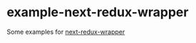 # example-next-redux-wrapper
Some examples for [next-redux-wrapper](https://github.com/kirill-konshin/next-redux-wrapper)
